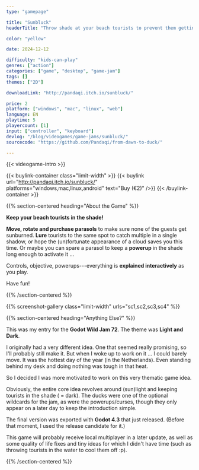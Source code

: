 ```yaml
---
type: "gamepage"

title: "Sunbluck"
headerTitle: "Throw shade at your beach tourists to prevent them getting sunburned."

color: "yellow"

date: 2024-12-12

difficulty: "kids-can-play"
genres: ["action"]
categories: ["game", "desktop", "game-jam"]
tags: []
themes: ["2D"]

downloadLink: "http://pandaqi.itch.io/sunbluck/"

price: 2
platform: ["windows", "mac", "linux", "web"]
language: EN
playtime: 5
playercount: [1]
input: ["controller", "keyboard"]
devlog: "/blog/videogames/game-jams/sunbluck/"
sourcecode: "https://github.com/Pandaqi/from-dawn-to-duck/"

---
```


{{< videogame-intro >}}

{{< buylink-container class="limit-width" >}}
{{< buylink url="http://pandaqi.itch.io/sunbluck/" platforms="windows,mac,linux,android" text="Buy (&euro;2)" />}} 
{{< /buylink-container >}}

{{% section-centered heading="About the Game" %}}

**Keep your beach tourists in the shade!**

**Move, rotate and purchase parasols** to make sure none of the guests get sunburned. **Lure** tourists to the same spot to catch multiple in a single shadow, or hope the (un)fortunate appearance of a cloud saves you this time. Or maybe you can spare a parasol to keep a **powerup** in the shade long enough to activate it ...

Controls, objective, powerups---everything is **explained interactively** as you play.

Have fun!

{{% /section-centered %}}

{{% screenshot-gallery class="limit-width" urls="sc1,sc2,sc3,sc4" %}}

{{% section-centered heading="Anything Else?" %}}

This was my entry for the **Godot Wild Jam 72**. The theme was **Light and Dark**.

I originally had a very different idea. One that seemed really promising, so I'll probably still make it. But when I woke up to work on it ... I could barely move. It was the hottest day of the year (in the Netherlands). Even standing behind my desk and doing nothing was tough in that heat.

So I decided I was more motivated to work on this very thematic game idea.

Obviously, the entire core idea revolves around (sun)light and keeping tourists in the shade ( = dark). The ducks were one of the optional wildcards for the jam, as were the powerups/curses, though they only appear on a later day to keep the introduction simple.

The final version was exported with **Godot 4.3** that just released. (Before that moment, I used the release candidate for it.)

This game will probably receive local multiplayer in a later update, as well as some quality of life fixes and tiny ideas for which I didn't have time (such as throwing tourists in the water to cool them off :p).

{{% /section-centered %}}